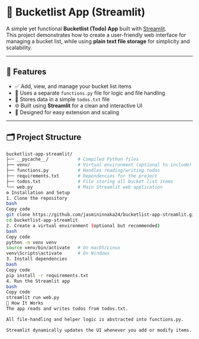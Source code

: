 # 📝 Bucketlist App (Streamlit)

A simple yet functional **Bucketlist (Todo) App** built with [Streamlit](https://streamlit.io/).  
This project demonstrates how to create a user-friendly web interface for managing a bucket list, while using **plain text file storage** for simplicity and scalability.

---

## 🚀 Features

- ✅ Add, view, and manage your bucket list items  
- 🧠 Uses a separate `functions.py` file for logic and file handling  
- 📂 Stores data in a simple `todos.txt` file  
- 🌐 Built using **Streamlit** for a clean and interactive UI  
- 🧩 Designed for easy extension and scaling  

---

## 🗂️ Project Structure

```bash
bucketlist-app-streamlit/
├── __pycache__/           # Compiled Python files
├── venv/                  # Virtual environment (optional to include)
├── functions.py           # Handles reading/writing todos
├── requirements.txt       # Dependencies for the project
├── todos.txt              # File storing all bucket list items
└── web.py                 # Main Streamlit web application
⚙️ Installation and Setup
1. Clone the repository
bash
Copy code
git clone https://github.com/jasmininnaka24/bucketlist-app-streamlit.git
cd bucketlist-app-streamlit
2. Create a virtual environment (optional but recommended)
bash
Copy code
python -m venv venv
source venv/bin/activate   # On macOS/Linux
venv\Scripts\activate      # On Windows
3. Install dependencies
bash
Copy code
pip install -r requirements.txt
4. Run the Streamlit app
bash
Copy code
streamlit run web.py
🧠 How It Works
The app reads and writes todos from todos.txt.

All file-handling and helper logic is abstracted into functions.py.

Streamlit dynamically updates the UI whenever you add or modify items.
